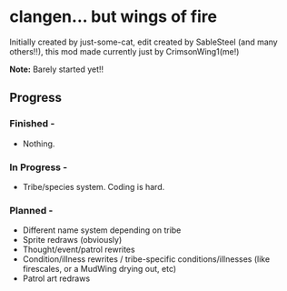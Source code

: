 # clangen... but wings of fire

Initially created by just-some-cat, edit created by SableSteel (and many others!!), this mod made currently just by CrimsonWing1(me!)


**Note:**<b></b>
Barely started yet!!

## Progress
### Finished -
- Nothing.
  
### In Progress -
- Tribe/species system. Coding is hard.
  
### Planned -
- Different name system depending on tribe
- Sprite redraws (obviously)
- Thought/event/patrol rewrites
- Condition/illness rewrites / tribe-specific conditions/illnesses (like firescales, or a MudWing drying out, etc)
- Patrol art redraws
